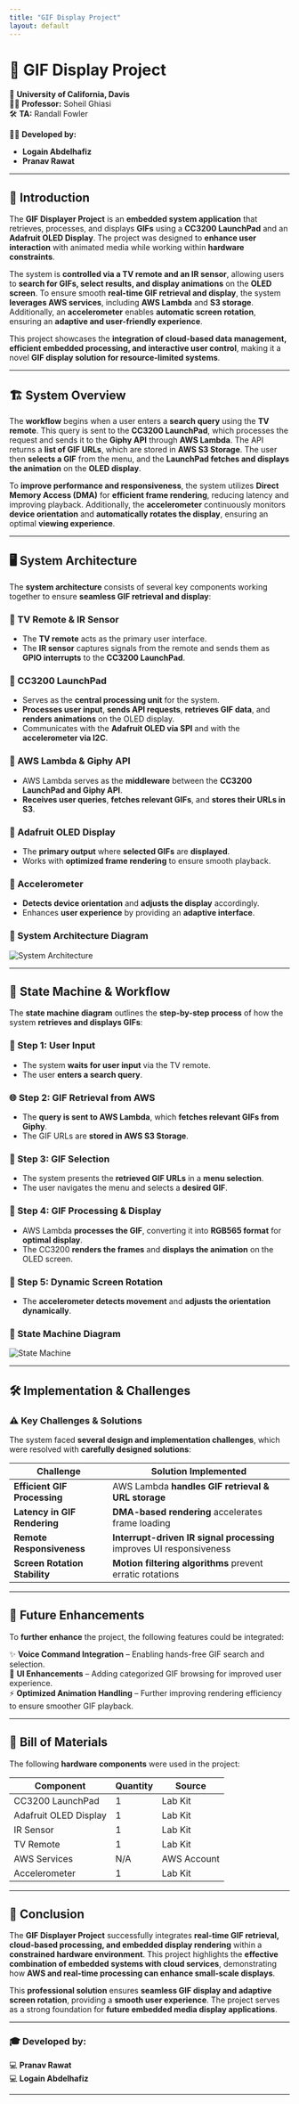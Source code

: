```yaml
---
title: "GIF Display Project"
layout: default
---
```


# 🎥 GIF Display Project  
📍 **University of California, Davis**  
👨‍🏫 **Professor:** Soheil Ghiasi  
🛠 **TA:** Randall Fowler  

👨‍💻 **Developed by:**  
- **Logain Abdelhafiz**  
- **Pranav Rawat**  

---

## **📌 Introduction**  
The **GIF Displayer Project** is an **embedded system application** that retrieves, processes, and displays **GIFs** using a **CC3200 LaunchPad** and an **Adafruit OLED Display**. The project was designed to **enhance user interaction** with animated media while working within **hardware constraints**.  

The system is **controlled via a TV remote and an IR sensor**, allowing users to **search for GIFs, select results, and display animations** on the **OLED screen**. To ensure smooth **real-time GIF retrieval and display**, the system **leverages AWS services**, including **AWS Lambda** and **S3 storage**. Additionally, an **accelerometer** enables **automatic screen rotation**, ensuring an **adaptive and user-friendly experience**.

This project showcases the **integration of cloud-based data management, efficient embedded processing, and interactive user control**, making it a novel **GIF display solution for resource-limited systems**.

---

## **🏗 System Overview**  
The **workflow** begins when a user enters a **search query** using the **TV remote**. This query is sent to the **CC3200 LaunchPad**, which processes the request and sends it to the **Giphy API** through **AWS Lambda**. The API returns a **list of GIF URLs**, which are stored in **AWS S3 Storage**. The user then **selects a GIF** from the menu, and the **LaunchPad fetches and displays the animation** on the **OLED display**.

To **improve performance and responsiveness**, the system utilizes **Direct Memory Access (DMA)** for **efficient frame rendering**, reducing latency and improving playback. Additionally, the **accelerometer** continuously monitors **device orientation** and **automatically rotates the display**, ensuring an optimal **viewing experience**.

---

## **🖥 System Architecture**  
The **system architecture** consists of several key components working together to ensure **seamless GIF retrieval and display**:

### **🔹 TV Remote & IR Sensor**  
- The **TV remote** acts as the primary user interface.  
- The **IR sensor** captures signals from the remote and sends them as **GPIO interrupts** to the **CC3200 LaunchPad**.

### **🔹 CC3200 LaunchPad**  
- Serves as the **central processing unit** for the system.  
- **Processes user input**, **sends API requests**, **retrieves GIF data**, and **renders animations** on the OLED display.  
- Communicates with the **Adafruit OLED via SPI** and with the **accelerometer via I2C**.

### **🔹 AWS Lambda & Giphy API**  
- AWS Lambda serves as the **middleware** between the **CC3200 LaunchPad and Giphy API**.  
- **Receives user queries**, **fetches relevant GIFs**, and **stores their URLs in S3**.  

### **🔹 Adafruit OLED Display**  
- The **primary output** where **selected GIFs** are **displayed**.  
- Works with **optimized frame rendering** to ensure smooth playback.

### **🔹 Accelerometer**  
- **Detects device orientation** and **adjusts the display** accordingly.  
- Enhances **user experience** by providing an **adaptive interface**.

### **📌 System Architecture Diagram**
![System Architecture](assets/System_Architecture.png)

---

## **🔄 State Machine & Workflow**
The **state machine diagram** outlines the **step-by-step process** of how the system **retrieves and displays GIFs**:

### **🚀 Step 1: User Input**  
- The system **waits for user input** via the TV remote.  
- The user **enters a search query**.

### **🌐 Step 2: GIF Retrieval from AWS**  
- The **query is sent to AWS Lambda**, which **fetches relevant GIFs from Giphy**.  
- The GIF URLs are **stored in AWS S3 Storage**.

### **📄 Step 3: GIF Selection**  
- The system presents the **retrieved GIF URLs** in a **menu selection**.  
- The user navigates the menu and selects a **desired GIF**.

### **📲 Step 4: GIF Processing & Display**  
- AWS Lambda **processes the GIF**, converting it into **RGB565 format** for **optimal display**.  
- The CC3200 **renders the frames** and **displays the animation** on the OLED screen.

### **🔄 Step 5: Dynamic Screen Rotation**  
- The **accelerometer detects movement** and **adjusts the orientation dynamically**.

### **📌 State Machine Diagram**
![State Machine](assets/State_Machine.png)

---

## **🛠 Implementation & Challenges**
### **⚠️ Key Challenges & Solutions**
The system faced **several design and implementation challenges**, which were resolved with **carefully designed solutions**:

| **Challenge** | **Solution Implemented** |
|--------------|----------------------|
| **Efficient GIF Processing** | AWS Lambda **handles GIF retrieval & URL storage** |
| **Latency in GIF Rendering** | **DMA-based rendering** accelerates frame loading |
| **Remote Responsiveness** | **Interrupt-driven IR signal processing** improves UI responsiveness |
| **Screen Rotation Stability** | **Motion filtering algorithms** prevent erratic rotations |

---

## **🔮 Future Enhancements**
To **further enhance** the project, the following features could be integrated:

✨ **Voice Command Integration** – Enabling hands-free GIF search and selection.  
🎨 **UI Enhancements** – Adding categorized GIF browsing for improved user experience.  
⚡ **Optimized Animation Handling** – Further improving rendering efficiency to ensure smoother GIF playback.  

---

## **🧾 Bill of Materials**
The following **hardware components** were used in the project:

| **Component** | **Quantity** | **Source** |
|--------------|------------|-----------|
| CC3200 LaunchPad | 1 | Lab Kit |
| Adafruit OLED Display | 1 | Lab Kit |
| IR Sensor | 1 | Lab Kit |
| TV Remote | 1 | Lab Kit |
| AWS Services | N/A | AWS Account |
| Accelerometer | 1 | Lab Kit |

---

## **📢 Conclusion**
The **GIF Displayer Project** successfully integrates **real-time GIF retrieval, cloud-based processing, and embedded display rendering** within a **constrained hardware environment**. This project highlights the **effective combination of embedded systems with cloud services**, demonstrating how **AWS and real-time processing can enhance small-scale displays**.

This **professional solution** ensures **seamless GIF display and adaptive screen rotation**, providing a **smooth user experience**. The project serves as a strong foundation for **future embedded media display applications**.

---

### **🎓 Developed by:**
💻 **Pranav Rawat**  
💻 **Logain Abdelhafiz**  

---
